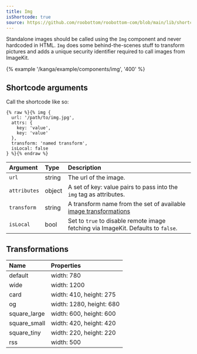 ```yaml
---
title: Img
isShortcode: true
source: https://github.com/roobottom/roobottom-com/blob/main/lib/shortcodes/img.js
---
```

Standalone images should be called using the `Img` component and never hardcoded in HTML. `Img` does some behind-the-scenes stuff to transform pictures and adds a unique security identifier required to call images from ImageKit.

{% example '/kanga/example/components/img', '400' %}

## Shortcode arguments

Call the shortcode like so:

```
{% raw %}{% img {
  url: '/path/to/img.jpg', 
  attrs: {
    key: 'value',
    key: 'value'
  },
  transform: 'named transform',
  isLocal: false
} %}{% endraw %}
```

| Argument | Type | Description |
| :- | :- | :- |
| `url` | string | The url of the image. |
| `attributes` | object | A set of key: value pairs to pass into the `img` tag as attributes. |
| `transform` | string | A transform name from the set of available [image transformations](#transformations) |
| `isLocal` | bool | Set to `true` to disable remote image fetching via ImageKit. Defaults to `false`. |

## Transformations

| Name | Properties |
| :-- | :-- |
| default | width: 780 |
| wide | width: 1200 |
| card | width: 410, height: 275 |
| og | width: 1280, height: 680 |
| square_large | width: 600, height: 600 |
| square_small | width: 420, height: 420 |
| square_tiny | width: 220, height: 220 |
| rss | width: 500 |
